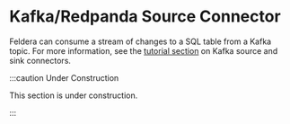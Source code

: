 # Kafka/Redpanda Source Connector

Feldera can consume a stream of changes to a SQL table from a Kafka topic.
For more information, see the [tutorial section](/docs/tutorials/basics/part3#step-2-create-kafkaredpanda-connectors)
on Kafka source and sink connectors.

:::caution Under Construction

This section is under construction.

:::
